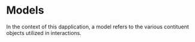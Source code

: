 # Models

In the context of this dapplication, a model refers to the various contituent objects utilized in interactions.
